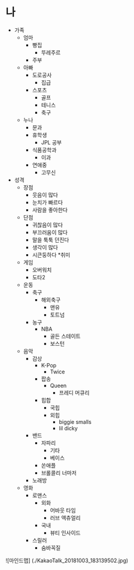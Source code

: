 # 나

* 가족
  * 엄마
    * 빵집
      * 뚜레주르
    * 주부
  * 아빠
    * 도로공사
      * 집급
    * 스포츠
      * 골프
      * 테니스
      * 축구
  * 누나
    * 문과
    * 휴학생
      * JPL 공부
    * 식품공학과
      * 이과
    * 연애중
      * 고무신
* 성격
  * 장점
    * 웃음이 많다
    * 눈치가 빠르다
    * 사람을 좋아한다
  * 단점
    * 귀찮음이 많다
    * 부끄러움이 많다
    * 말을 툭툭 던진다
    * 생각이 많다
    * 시큰둥하다
*취미
  * 게임
    * 오버워치
    * 도타2
  * 운동
    * 축구
      * 해외축구
        * 맨유
        * 토트넘
    * 농구
      * NBA
        * 골든 스테이트
        * 보스턴
  * 음악
    * 감상
      * K-Pop
        * Twice
      * 팝송
        * Queen
          * 프레디 머큐리
      * 힙합
        * 국힙
        * 외힙
          * biggie smalls
          * lil dicky
    * 밴드
      * 자파리
        * 기타
        * 베이스
      * 쏜애플
      * 브롤콜리 너마저
    * 노래방
  * 영화
    * 로맨스
      * 외화
        * 어바웃 타임
        * 러브 액츄얼리
      * 국내
        * 뷰티 인사이드
    * 스릴러
      * 숨바꼭질
      
![마인드맵] (./KakaoTalk_20181003_183139502.jpg) 

